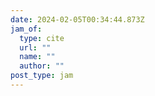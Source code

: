 ```yaml
---
date: 2024-02-05T00:34:44.873Z
jam_of:
  type: cite
  url: ""
  name: ""
  author: ""
post_type: jam
---
```

